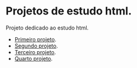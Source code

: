 
# Projetos de estudo html. 
 Projeto dedicado ao estudo html.
- [Primeiro projeto](primeiroprojeto/readme.md).
- [Segundo projeto](segundoprojeto/readme.md).
- [Terceiro projeto](terceiroprojeto/readme.md).
- [Quarto projeto](quartoprojeto/readme.md).

